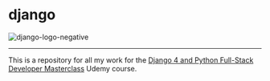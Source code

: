 # django
![django-logo-negative](https://github.com/josiah34/django/assets/25124463/784fdbe7-b4fe-48f0-b220-99e1ef0ad6d4)


<hr>

This is a repository for all my work for the [Django 4 and Python Full-Stack Developer Masterclass](https://www.udemy.com/course/django-and-python-full-stack-developer-masterclass/) Udemy course. 
